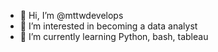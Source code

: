 - 👋 Hi, I’m @mttwdevelops
- 👀 I’m interested in becoming a data analyst
- 🌱 I’m currently learning Python, bash, tableau
